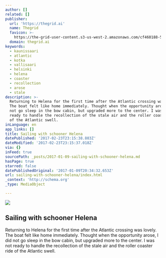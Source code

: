 ```yaml
---
author: []
related: []
publisher:
  url: 'https://thegrid.ai'
  name: Thegrid
  favicon: >-
    https://the-grid-user-content.s3-us-west-2.amazonaws.com/cf460188-5862-4869-acb2-38db5b05100f.jpg
  domain: thegrid.ai
keywords:
  - kaunissaari
  - atlantic
  - kotka
  - vallisaari
  - helsinki
  - helena
  - coaster
  - recollection
  - arose
  - stale
description: >-
  Returning to Helena for the first time after the Atlantic crossing was lovely.
  The boat felt like home immediately. Thought when the opportunity arose, I did
  not go sleep in the bow cabin, but upgraded more to the center. I was not
  ready to handle the recollection of the stale air and the roller coaster ride
  of the Atlantic swell.
inLanguage: en
app_links: []
title: Sailing with schooner Helena
datePublished: '2017-02-23T23:15:38.803Z'
dateModified: '2017-02-23T23:15:37.018Z'
via: {}
inFeed: true
sourcePath: _posts/2017-01-09-sailing-with-schooner-helena.md
hasPage: true
starred: false
datePublishedOriginal: '2017-01-09T20:34:32.653Z'
url: sailing-with-schooner-helena/index.html
_context: 'http://schema.org'
_type: MediaObject

---
```

<article style=""><img src="https://s3-us-west-2.amazonaws.com/the-grid-img/p/54cd1ac613f96a258d1715f741e599ac09307b5d.jpg" /><h1>Sailing with schooner Helena</h1><p>Returning to Helena for the first time after the Atlantic crossing was lovely. The boat felt like home immediately. Thought when the opportunity arose, I did not go sleep in the bow cabin, but upgraded more to the center. I was not ready to handle the recollection of the stale air and the roller coaster ride of the Atlantic swell.</p></article>